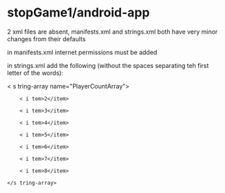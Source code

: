 # stopGame1/android-app

2 xml files are absent, manifests.xml and strings.xml
both have very minor changes from their defaults

in manifests.xml internet permissions must be added

in strings.xml add the following (without the spaces separating teh first letter of the words):

< s tring-array name="PlayerCountArray">

        < i tem>2</item>

        < i tem>3</item>

        < i tem>4</item>

        < i tem>5</item>

        < i tem>6</item>

        < i tem>7</item>

        < i tem>8</item>

    </s tring-array>
